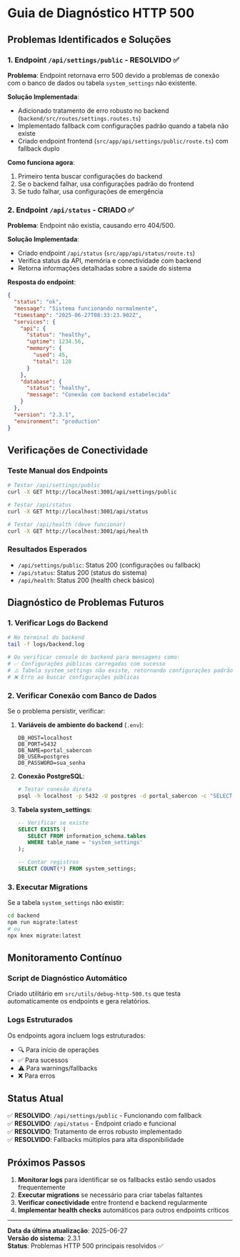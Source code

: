 # Guia de Diagnóstico HTTP 500

## Problemas Identificados e Soluções

### 1. Endpoint `/api/settings/public` - RESOLVIDO ✅

**Problema**: Endpoint retornava erro 500 devido a problemas de conexão com o banco de dados ou tabela `system_settings` não existente.

**Solução Implementada**:
- Adicionado tratamento de erro robusto no backend (`backend/src/routes/settings.routes.ts`)
- Implementado fallback com configurações padrão quando a tabela não existe
- Criado endpoint frontend (`src/app/api/settings/public/route.ts`) com fallback duplo

**Como funciona agora**:
1. Primeiro tenta buscar configurações do backend
2. Se o backend falhar, usa configurações padrão do frontend
3. Se tudo falhar, usa configurações de emergência

### 2. Endpoint `/api/status` - CRIADO ✅

**Problema**: Endpoint não existia, causando erro 404/500.

**Solução Implementada**:
- Criado endpoint `/api/status` (`src/app/api/status/route.ts`)
- Verifica status da API, memória e conectividade com backend
- Retorna informações detalhadas sobre a saúde do sistema

**Resposta do endpoint**:
```json
{
  "status": "ok",
  "message": "Sistema funcionando normalmente",
  "timestamp": "2025-06-27T08:33:23.902Z",
  "services": {
    "api": {
      "status": "healthy",
      "uptime": 1234.56,
      "memory": {
        "used": 45,
        "total": 128
      }
    },
    "database": {
      "status": "healthy",
      "message": "Conexão com backend estabelecida"
    }
  },
  "version": "2.3.1",
  "environment": "production"
}
```

## Verificações de Conectividade

### Teste Manual dos Endpoints

```bash
# Testar /api/settings/public
curl -X GET http://localhost:3001/api/settings/public

# Testar /api/status  
curl -X GET http://localhost:3001/api/status

# Testar /api/health (deve funcionar)
curl -X GET http://localhost:3001/api/health
```

### Resultados Esperados

- `/api/settings/public`: Status 200 (configurações ou fallback)
- `/api/status`: Status 200 (status do sistema)
- `/api/health`: Status 200 (health check básico)

## Diagnóstico de Problemas Futuros

### 1. Verificar Logs do Backend

```bash
# No terminal do backend
tail -f logs/backend.log

# Ou verificar console do backend para mensagens como:
# ✅ Configurações públicas carregadas com sucesso
# ⚠️ Tabela system_settings não existe, retornando configurações padrão
# ❌ Erro ao buscar configurações públicas
```

### 2. Verificar Conexão com Banco de Dados

Se o problema persistir, verificar:

1. **Variáveis de ambiente do backend** (`.env`):
   ```
   DB_HOST=localhost
   DB_PORT=5432
   DB_NAME=portal_sabercon
   DB_USER=postgres
   DB_PASSWORD=sua_senha
   ```

2. **Conexão PostgreSQL**:
   ```bash
   # Testar conexão direta
   psql -h localhost -p 5432 -U postgres -d portal_sabercon -c "SELECT 1;"
   ```

3. **Tabela system_settings**:
   ```sql
   -- Verificar se existe
   SELECT EXISTS (
      SELECT FROM information_schema.tables 
      WHERE table_name = 'system_settings'
   );
   
   -- Contar registros
   SELECT COUNT(*) FROM system_settings;
   ```

### 3. Executar Migrations

Se a tabela `system_settings` não existir:

```bash
cd backend
npm run migrate:latest
# ou
npx knex migrate:latest
```

## Monitoramento Contínuo

### Script de Diagnóstico Automático

Criado utilitário em `src/utils/debug-http-500.ts` que testa automaticamente os endpoints e gera relatórios.

### Logs Estruturados

Os endpoints agora incluem logs estruturados:
- 🔍 Para início de operações
- ✅ Para sucessos
- ⚠️ Para warnings/fallbacks
- ❌ Para erros

## Status Atual

✅ **RESOLVIDO**: `/api/settings/public` - Funcionando com fallback  
✅ **RESOLVIDO**: `/api/status` - Endpoint criado e funcional  
✅ **RESOLVIDO**: Tratamento de erros robusto implementado  
✅ **RESOLVIDO**: Fallbacks múltiplos para alta disponibilidade  

## Próximos Passos

1. **Monitorar logs** para identificar se os fallbacks estão sendo usados frequentemente
2. **Executar migrations** se necessário para criar tabelas faltantes
3. **Verificar conectividade** entre frontend e backend regularmente
4. **Implementar health checks** automáticos para outros endpoints críticos

---

**Data da última atualização**: 2025-06-27  
**Versão do sistema**: 2.3.1  
**Status**: Problemas HTTP 500 principais resolvidos ✅ 